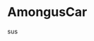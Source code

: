 # AmongusCar
sus
<!DOCTYPE html> 
<html lang="pt-BR">
<head>
 <meta charset="UTF8">
 <title>O carro mais sus</title>
 </head> 
 <body>
 </body>
 </html>

